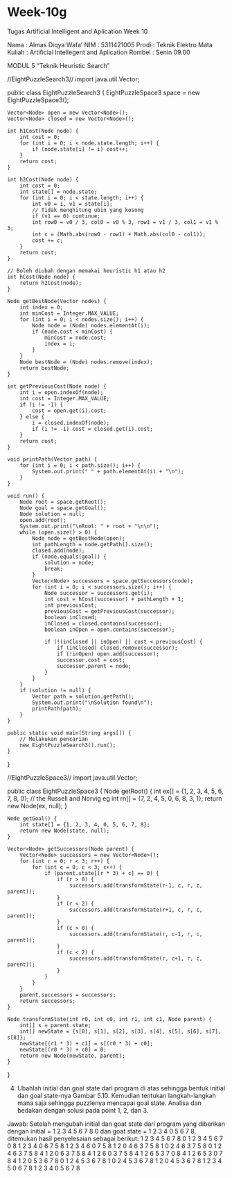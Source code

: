 # Week-10g
Tugas Artificial Intelligent and Aplication Week 10

Nama	          	: Almas Diqya Wafa’
NIM		           : 5311421005
Prodi		         : Teknik Elektro
Mata Kuliah	    : Artificial Intellegent and Aplication
Rombel	         : Senin 09.00

MODUL 5
“Teknik Heuristic Search”

//EightPuzzleSearch3//
import java.util.Vector;

public class EightPuzzleSearch3 {
    EightPuzzleSpace3 space = new EightPuzzleSpace3();

    Vector<Node> open = new Vector<Node>();
    Vector<Node> closed = new Vector<Node>();

    int h1Cost(Node node) {
        int cost = 0;
        for (int i = 0; i < node.state.length; i++) {
            if (node.state[i] != i) cost++;
        }
        return cost;
    }

    int h2Cost(Node node) {
        int cost = 0;
        int state[] = node.state;
        for (int i = 0; i < state.length; i++) {
            int v0 = i, v1 = state[i];
            // Tidak menghitung ubin yang kosong
            if (v1 == 0) continue;
            int row0 = v0 / 3, col0 = v0 % 3, row1 = v1 / 3, col1 = v1 % 3;
            int c = (Math.abs(row0 - row1) + Math.abs(col0 - col1));
            cost += c;
        }
        return cost;
    }

    // Boleh diubah dengan memakai heuristic h1 atau h2
    int hCost(Node node) {
        return h2Cost(node);
    }

    Node getBestNode(Vector nodes) {
        int index = 0;
        int minCost = Integer.MAX_VALUE;
        for (int i = 0; i < nodes.size(); i++) {
            Node node = (Node) nodes.elementAt(i);
            if (node.cost < minCost) {
                minCost = node.cost;
                index = i;
            }
        }
        Node bestNode = (Node) nodes.remove(index);
        return bestNode;
    }

    int getPreviousCost(Node node) {
        int i = open.indexOf(node);
        int cost = Integer.MAX_VALUE;
        if (i != -1) {
            cost = open.get(i).cost;
        } else {
            i = closed.indexOf(node);
            if (i != -1) cost = closed.get(i).cost;
        }
        return cost;
    }

    void printPath(Vector path) {
        for (int i = 0; i < path.size(); i++) {
            System.out.print(" " + path.elementAt(i) + "\n");
        }
    }

    void run() {
        Node root = space.getRoot();
        Node goal = space.getGoal();
        Node solution = null;
        open.add(root);
        System.out.print("\nRoot: " + root + "\n\n");
        while (open.size() > 0) {
            Node node = getBestNode(open);
            int pathLength = node.getPath().size();
            closed.add(node);
            if (node.equals(goal)) {
                solution = node;
                break;
            }
            Vector<Node> successors = space.getSuccessors(node);
            for (int i = 0; i < successors.size(); i++) {
                Node successor = successors.get(i);
                int cost = hCost(successor) + pathLength + 1;
                int previousCost;
                previousCost = getPreviousCost(successor);
                boolean inClosed;
                inClosed = closed.contains(successor);
                boolean inOpen = open.contains(successor);

                if (!(inClosed || inOpen) || cost < previousCost) {
                    if (inClosed) closed.remove(successor);
                    if (!inOpen) open.add(successor);
                    successor.cost = cost;
                    successor.parent = node;
                }
            }
        }
        if (solution != null) {
            Vector path = solution.getPath();
            System.out.print("\nSolution found\n");
            printPath(path);
        }
    }

    public static void main(String args[]) {
        // Melakukan pencarian
        new EightPuzzleSearch3().run();
    }
}

//EightPuzzleSpace3//
import java.util.Vector;

public class EightPuzzleSpace3 {
    Node getRoot() {
        int ex[] = {1, 2, 3, 4, 5, 6, 7, 8, 0};
        // the Russell and Norvig eg
        int rn[] = {7, 2, 4, 5, 0, 6, 8, 3, 1};
        return new Node(ex, null);
    }

    Node getGoal() {
        int state[] = {1, 2, 3, 4, 0, 5, 6, 7, 8};
        return new Node(state, null);
    }

    Vector<Node> getSuccessors(Node parent) {
        Vector<Node> successors = new Vector<Node>();
        for (int r = 0; r < 3; r++) {
            for (int c = 0; c < 3; c++) {
                if (parent.state[(r * 3) + c] == 0) {
                    if (r > 0) {
                        successors.add(transformState(r-1, c, r, c, parent));
                    }
                    if (r < 2) {
                        successors.add(transformState(r+1, c, r, c, parent));
                    }
                    if (c > 0) {
                        successors.add(transformState(r, c-1, r, c, parent));
                    }
                    if (c < 2) {
                        successors.add(transformState(r, c+1, r, c, parent));
                    }
                }
            }
        }
        parent.successors = successors;
        return successors;
    }

    Node transformState(int r0, int c0, int r1, int c1, Node parent) {
        int[] s = parent.state;
        int[] newState = {s[0], s[1], s[2], s[3], s[4], s[5], s[6], s[7], s[8]};
        newState[(r1 * 3) + c1] = s[(r0 * 3) + c0];
        newState[(r0 * 3) + c0] = 0;
        return new Node(newState, parent);
    }
}

4.	Ubahlah initial dan goal state dari program di atas sehingga bentuk initial dan goal state-nya Gambar 5.10. Kemudian tentukan langkah-langkah mana saja sehingga puzzlenya mencapai goal state. Analisa dan bedakan dengan solusi pada point 1, 2, dan 3.

Jawab:
Setelah mengubah initial dan goat state dari program yang diberikan dengan initial = 1 2 3 4 5 6 7 8 0  dan goat state = 1 2 3 4 0 5 6 7 8, ditemukan hasil penyelesaian sebagai berikut:
 1 2 3 4 5 6 7 8 0 
 1 2 3 4 5 6 7 0 8
 1 2 3 4 0 6 7 5 8
 1 2 3 4 6 0 7 5 8
 1 2 0 4 6 3 7 5 8
 1 0 2 4 6 3 7 5 8
 0 1 2 4 6 3 7 5 8
 4 1 2 0 6 3 7 5 8
 4 1 2 6 0 3 7 5 8
 4 1 2 6 5 3 7 0 8
 4 1 2 6 5 3 0 7 8
 4 1 2 0 5 3 6 7 8
 0 1 2 4 5 3 6 7 8
 1 0 2 4 5 3 6 7 8
 1 2 0 4 5 3 6 7 8
 1 2 3 4 5 0 6 7 8
 1 2 3 4 0 5 6 7 8
